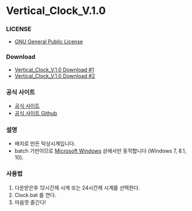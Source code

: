 # Vertical_Clock_V.1.0

### LICENSE

* [GNU General Public License](https://www.gnu.org/licenses/licenses.html)

### Download

* [Vertical_Clock_V.1.0 Download #1](https://github.com/NewPremium/Vertical_Clock_V.1.0/archive/master.zip)
* [Vertical_Clock_V.1.0 Download #2](https://github.com/NewPremium/Vertical_Clock_V.1.0/archive/master.zip)

### 공식 사이트

* [공식 사이트](https://newpremium.github.io/Vertical_Clock_Web_Site/)
* [공식 사이트 Github](https://github.com/NewPremium/Vertical_Clock_Web_Site)

### 설명

* 배치로 만든 탁상시계입니다.
* batch 기반이므로 [Microsoft Windows](https://www.microsoft.com/) 상에서만 동작합니다 (Windows 7, 8.1, 10).

### 사용법

  1. 다운받은후 12시간제 시계 또는 24시간제 시계를 선택한다.
  2. Clock.bat 를 연다.
  3. 마음껏 즐긴다!
